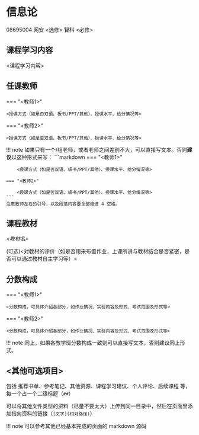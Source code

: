 # 信息论
<div class="badges">
<span class="badge course-id-badge"> 08695004 </span>
<span class="badge selective-badge"> 网安 <选修></span>
<span class="badge compulsory-badge"> 智科 <必修></span>
</div>

## 课程学习内容

<课程学习内容>

## 任课教师

=== "<教师1>"

    <授课方式（如是否双语、板书/PPT/其他）、授课水平、给分情况等>

=== "<教师2>" 

    <授课方式（如是否双语、板书/PPT/其他）、授课水平、给分情况等>

!!! note
    如果只有一个/组老师，或者老师之间差别不大，可以直接写文本。否则**建议**以这种形式来写：
    ```markdown
    === "<教师1>"

        <授课方式（如是否双语、板书/PPT/其他）、授课水平、给分情况等>

    === "<教师2>" 

        <授课方式（如是否双语、板书/PPT/其他）、授课水平、给分情况等>
    ```
    注意教师左右的引号，以及段落内容要全部缩进 4 空格。

## 课程教材

*<教材名>*

(可选)<对教材的评价（如是否用来布置作业，上课所讲与教材结合是否紧密，是否可以通过教材自主学习等）>

## 分数构成

=== "<教师1>"

    <分数构成，可具体介绍各部分，如作业情况、实验内容及形式、考试范围及形式等>

=== "<教师2>" 

    <分数构成，可具体介绍各部分，如作业情况、实验内容及形式、考试范围及形式等>

!!! note
    同上，如果各教学班分数构成一致则可以直接写文本，否则建议同上形式。

## <其他可选项目>

包括 推荐书单、参考笔记、其他资源、课程学习建议、个人评论、后续课程 等，每一个占一个二级标题（`##`）

可以将其他文件类型的资料（尽量不要太大）上传到同一目录中，然后在页面里添加指向资料的链接（`[文字](相对路径)`）

!!! note
    可以参考其他已经基本完成的页面的 markdown 源码